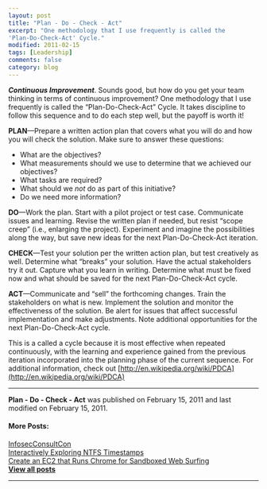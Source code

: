 ```yaml
---
layout: post
title: "Plan - Do - Check - Act"
excerpt: "One methodology that I use frequently is called the
'Plan-Do-Check-Act' Cycle."
modified: 2011-02-15
tags: [Leadership]
comments: false
category: blog
---
```


_**Continuous Improvement**_. Sounds good, but how do you get your team
thinking in terms of continuous improvement? One methodology that I use
frequently is called the “Plan-Do-Check-Act” Cycle. It takes discipline to
follow this sequence and to do each step well, but the payoff is worth it!

**PLAN**—Prepare a written action plan that covers what you will do and how
you will check the solution. Make sure to answer these questions:

* What are the objectives?
* What measurements should we use to determine that we achieved our objectives?
* What tasks are required?
* What should we _not_ do as part of this initiative?
* Do we need more information?

**DO**—Work the plan. Start with a pilot project or test case. Communicate
issues and learning. Revise the written plan if needed, but resist “scope
creep” (i.e., enlarging the project). Experiment and imagine the
possibilities along the way, but save new ideas for the next Plan-Do-Check-Act
iteration.

**CHECK**—Test your solution per the written action plan, but test creatively
as well. Determine what “breaks” your solution. Have the actual
stakeholders try it out. Capture what you learn in writing. Determine what must
be fixed now and what should be saved for the next Plan-Do-Check-Act cycle.

**ACT**—Communicate and “sell” the forthcoming changes. Train the
stakeholders on what is new. Implement the solution and monitor the
effectiveness of the solution. Be alert for issues that affect successful
implementation and make adjustments. Note additional opportunities for the next
Plan-Do-Check-Act cycle.

This is a called a cycle because it is most effective when repeated
continuously, with the learning and experience gained from the previous
iteration incorporated into the planning phase of the current sequence. For
additional information, check out
[http://en.wikipedia.org/wiki/PDCA](http://en.wikipedia.org/wiki/PDCA)

* * *

**Plan - Do - Check - Act** was published on February 15, 2011 and last modified on February 15, 2011.

#### More Posts:

[InfosecConsultCon](https://kennethghartman.com/blog/InfosecConsultCon/ "InfosecConsultCon")  
[Interactively Exploring NTFS Timestamps](https://kennethghartman.com/blog/interactively-exploring-ntfs-timestamps/ "Interactively Exploring NTFS Timestamps")  
[Create an EC2 that Runs Chrome for Sandboxed Web Surfing](https://kennethghartman.com/blog/create-an-ec2-that-runs-chrome-for-sandboxed-websurfing/ "Create an EC2 that Runs Chrome for Sandboxed Web Surfing")  
[**View all posts**](https://kennethghartman.com/blog/)

* * *
